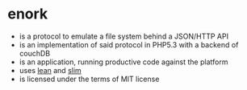 # enork
* is a protocol to emulate a file system behind a JSON/HTTP API
* is an implementation of said protocol in PHP5.3 with a backend of couchDB
* is an application, running productive code against the platform
* uses [lean](http://lean.kamundo.de) and [slim](http://slimframework.com)
* is licensed under the terms of MIT license